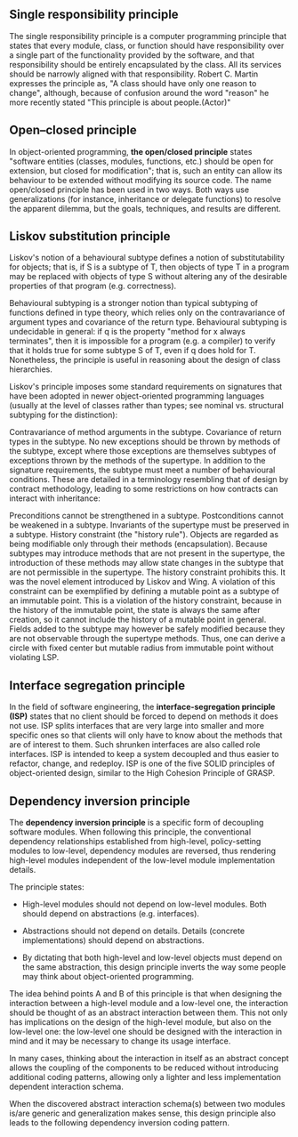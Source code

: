 ## Single responsibility principle

The single responsibility principle is a computer programming principle that states that every module, class, or function should have responsibility over a single part of the functionality provided by the software, and that responsibility should be entirely encapsulated by the class. All its services should be narrowly aligned with that responsibility. Robert C. Martin expresses the principle as, "A class should have only one reason to change", although, because of confusion around the word "reason" he more recently stated "This principle is about people.(Actor)"

## Open–closed principle

In object-oriented programming, **the open/closed principle** states "software entities (classes, modules, functions, etc.) should be open for extension, but closed for modification"; that is, such an entity can allow its behaviour to be extended without modifying its source code.
The name open/closed principle has been used in two ways. Both ways use generalizations (for instance, inheritance or delegate functions) to resolve the apparent dilemma, but the goals, techniques, and results are different.

## Liskov substitution principle

Liskov's notion of a behavioural subtype defines a notion of substitutability for objects; that is, if S is a subtype of T, then objects of type T in a program may be replaced with objects of type S without altering any of the desirable properties of that program (e.g. correctness).

Behavioural subtyping is a stronger notion than typical subtyping of functions defined in type theory, which relies only on the contravariance of argument types and covariance of the return type. Behavioural subtyping is undecidable in general: if q is the property "method for x always terminates", then it is impossible for a program (e.g. a compiler) to verify that it holds true for some subtype S of T, even if q does hold for T. Nonetheless, the principle is useful in reasoning about the design of class hierarchies.

Liskov's principle imposes some standard requirements on signatures that have been adopted in newer object-oriented programming languages (usually at the level of classes rather than types; see nominal vs. structural subtyping for the distinction):

Contravariance of method arguments in the subtype.
Covariance of return types in the subtype.
No new exceptions should be thrown by methods of the subtype, except where those exceptions are themselves subtypes of exceptions thrown by the methods of the supertype.
In addition to the signature requirements, the subtype must meet a number of behavioural conditions. These are detailed in a terminology resembling that of design by contract methodology, leading to some restrictions on how contracts can interact with inheritance:

Preconditions cannot be strengthened in a subtype.
Postconditions cannot be weakened in a subtype.
Invariants of the supertype must be preserved in a subtype.
History constraint (the "history rule"). Objects are regarded as being modifiable only through their methods (encapsulation). Because subtypes may introduce methods that are not present in the supertype, the introduction of these methods may allow state changes in the subtype that are not permissible in the supertype. The history constraint prohibits this. It was the novel element introduced by Liskov and Wing. A violation of this constraint can be exemplified by defining a mutable point as a subtype of an immutable point. This is a violation of the history constraint, because in the history of the immutable point, the state is always the same after creation, so it cannot include the history of a mutable point in general. Fields added to the subtype may however be safely modified because they are not observable through the supertype methods. Thus, one can derive a circle with fixed center but mutable radius from immutable point without violating LSP.

## Interface segregation principle

In the field of software engineering, the **interface-segregation principle (ISP)** states that no client should be forced to depend on methods it does not use. ISP splits interfaces that are very large into smaller and more specific ones so that clients will only have to know about the methods that are of interest to them. Such shrunken interfaces are also called role interfaces. ISP is intended to keep a system decoupled and thus easier to refactor, change, and redeploy. ISP is one of the five SOLID principles of object-oriented design, similar to the High Cohesion Principle of GRASP.

## Dependency inversion principle

The **dependency inversion principle** is a specific form of decoupling software modules. When following this principle, the conventional dependency relationships established from high-level, policy-setting modules to low-level, dependency modules are reversed, thus rendering high-level modules independent of the low-level module implementation details.

The principle states:

* High-level modules should not depend on low-level modules. Both should depend on abstractions (e.g. interfaces).

* Abstractions should not depend on details. Details (concrete implementations) should depend on abstractions.

* By dictating that both high-level and low-level objects must depend on the same abstraction, this design principle inverts the way some people may think about object-oriented programming.

The idea behind points A and B of this principle is that when designing the interaction between a high-level module and a low-level one, the interaction should be thought of as an abstract interaction between them. This not only has implications on the design of the high-level module, but also on the low-level one: the low-level one should be designed with the interaction in mind and it may be necessary to change its usage interface.

In many cases, thinking about the interaction in itself as an abstract concept allows the coupling of the components to be reduced without introducing additional coding patterns, allowing only a lighter and less implementation dependent interaction schema.

When the discovered abstract interaction schema(s) between two modules is/are generic and generalization makes sense, this design principle also leads to the following dependency inversion coding pattern.
